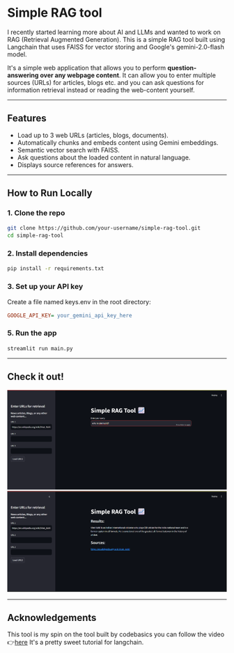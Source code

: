 #  Simple RAG tool

I recently started learning more about AI and LLMs and wanted to work on RAG (Retrieval Augmented Generation). This is a simple RAG tool built using Langchain that uses FAISS for vector storing and Google's gemini-2.0-flash model.

It's a simple web application that allows you to perform **question-answering over any webpage content**. It can allow you to enter multiple sources (URLs) for articles, blogs etc. and you can ask questions for information retrieval instead or reading the web-content yourself.

---

##  Features

-  Load up to 3 web URLs (articles, blogs, documents).
-  Automatically chunks and embeds content using Gemini embeddings.
-  Semantic vector search with FAISS.
-  Ask questions about the loaded content in natural language.
-  Displays source references for answers.

---

##  How to Run Locally

### 1. **Clone the repo**

```bash
git clone https://github.com/your-username/simple-rag-tool.git
cd simple-rag-tool
```
### 2. **Install dependencies**

```bash
pip install -r requirements.txt
```
### 3. **Set up your API key**
Create a file named keys.env in the root directory:
```ini
GOOGLE_API_KEY= your_gemini_api_key_here
```
### 5. **Run the app**
```bash
streamlit run main.py
```

---

## Check it out!

![Input Body](demo-imgs/Query.png)
![Output Body](demo-imgs/Retrieve.png)

---

## Acknowledgements

This tool is my spin on the tool built by codebasics you can follow the video 👉[here](https://www.youtube.com/watch?v=MoqgmWV1fm8&list=PLeo1K3hjS3uu0N_0W6giDXzZIcB07Ng_F&index=7)
It's a pretty sweet tutorial for langchain.

